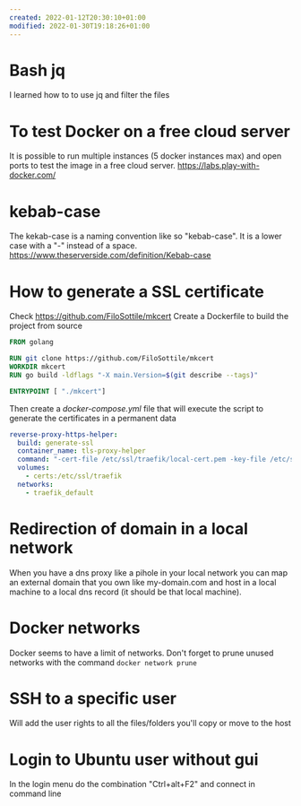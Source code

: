 ```yaml
---
created: 2022-01-12T20:30:10+01:00
modified: 2022-01-30T19:18:26+01:00
---
```


# Bash jq

I learned how to to use jq and filter the files


# To test Docker on a free cloud server
It is possible to run multiple instances (5 docker instances max) and open ports to test the image in a free cloud server. 
https://labs.play-with-docker.com/


# kebab-case
The kekab-case is a naming convention like so "kebab-case". It is a lower case with a "-" instead of a space. https://www.theserverside.com/definition/Kebab-case

#  How to generate a SSL certificate
Check https://github.com/FiloSottile/mkcert
Create a Dockerfile to build the project from source
```Dockerfile
FROM golang

RUN git clone https://github.com/FiloSottile/mkcert
WORKDIR mkcert
RUN go build -ldflags "-X main.Version=$(git describe --tags)"

ENTRYPOINT [ "./mkcert"]
```
Then create a *docker-compose.yml* file that will execute the script to generate the certificates in a permanent data
``` docker-compose.yml
reverse-proxy-https-helper:
  build: generate-ssl
  container_name: tls-proxy-helper
  command: "-cert-file /etc/ssl/traefik/local-cert.pem -key-file /etc/ssl/traefik/local-key.pem 'pival.lan' '*.pival.lan'"
  volumes:
    - certs:/etc/ssl/traefik
  networks:
    - traefik_default
```
# Redirection of domain in a local network
When you have a dns proxy like a pihole in your local network you can map an external domain that you own like my-domain.com and host in a local machine to a local dns record (it should be that local machine).

# Docker networks
Docker seems to have a limit of networks. Don't forget to prune unused networks with the command `docker network prune`

# SSH to a specific user
Will add the user rights to all the files/folders you'll copy or move to the host

# Login to Ubuntu user without gui
In the login menu do the combination "Ctrl+alt+F2" and connect in command line
